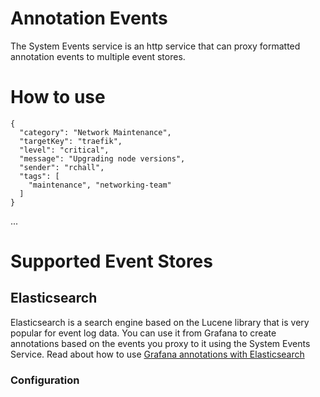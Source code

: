 # Annotation Events

The System Events service is an http service that can proxy formatted annotation events to multiple event stores.

# How to use

```
{
  "category": "Network Maintenance",
  "targetKey": "traefik",
  "level": "critical",
  "message": "Upgrading node versions",
  "sender": "rchall",
  "tags": [
    "maintenance", "networking-team"
  ]
}
```


...

# Supported Event Stores

## Elasticsearch

Elasticsearch is a search engine based on the Lucene library that is very popular for event log data. You can 
use it from Grafana to create annotations based on the events you proxy to it using the System Events Service.
Read about how to use [Grafana annotations with Elasticsearch](https://grafana.com/docs/grafana/latest/features/datasources/elasticsearch/#annotations)

### Configuration
